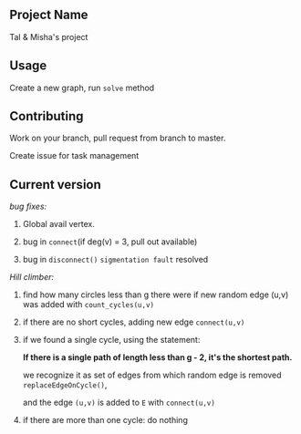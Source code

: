 ## Project Name
Tal & Misha's project
## Usage
Create a new graph, run `solve` method
## Contributing
Work on your branch, pull request from branch to master.

Create issue for task management
## Current version 
*bug fixes:*

1. Global avail vertex.

2. bug in `connect`(if deg(v) = 3, pull out available)
3. bug in `disconnect()` `sigmentation fault` resolved

*Hill climber:*
1. find how many circles less than g there were if new
random edge (u,v) was added with `count_cycles(u,v)`

2. if there are no short cycles, adding new edge `connect(u,v)`

3. if we found a single cycle,
using the statement:

    **If there is a single path of length less than g - 2, it's the shortest path.**

    we recognize it as set of edges from which random edge is removed `replaceEdgeOnCycle()`,

    and the edge `(u,v)` is added to `E` with `connect(u,v)`

5. if there are more than one cycle: do nothing

